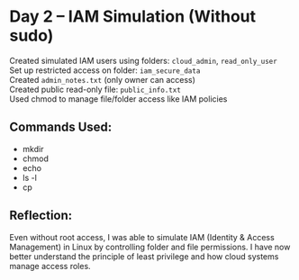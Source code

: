 # Day 2 – IAM Simulation (Without sudo)

Created simulated IAM users using folders: `cloud_admin`, `read_only_user`  
Set up restricted access on folder: `iam_secure_data`  
Created `admin_notes.txt` (only owner can access)  
Created public read-only file: `public_info.txt`  
Used chmod to manage file/folder access like IAM policies

## Commands Used:
- mkdir
- chmod
- echo
- ls -l
- cp

## Reflection:
Even without root access, I was able to simulate IAM (Identity & Access Management) in Linux by controlling folder and file permissions. I have now better understand the principle of least privilege and how cloud systems manage access roles.
